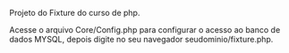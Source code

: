 Projeto do Fixture do curso de php.

Acesse o arquivo Core/Config.php para configurar o acesso ao banco de dados MYSQL,
depois digite no seu navegador seudominio/fixture.php.
